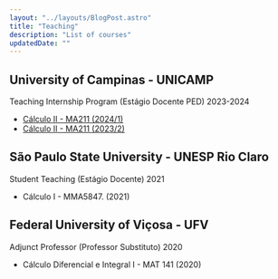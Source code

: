```yaml
---
layout: "../layouts/BlogPost.astro"
title: "Teaching"
description: "List of courses"
updatedDate: ""
---
```


## University of Campinas - UNICAMP

Teaching Internship Program
 (Estágio Docente PED) 2023-2024

- [Cálculo II - MA211 (2024/1)](/ped) 
- [Cálculo II - MA211 (2023/2)](/ma211-calculo-ii-2023-2)

## São Paulo State University - UNESP Rio Claro
Student Teaching (Estágio Docente) 2021

- Cálculo I - MMA5847. (2021)

## Federal University of Viçosa - UFV
Adjunct Professor (Professor Substituto) 2020

- Cálculo Diferencial e Integral I - MAT 141 (2020)

